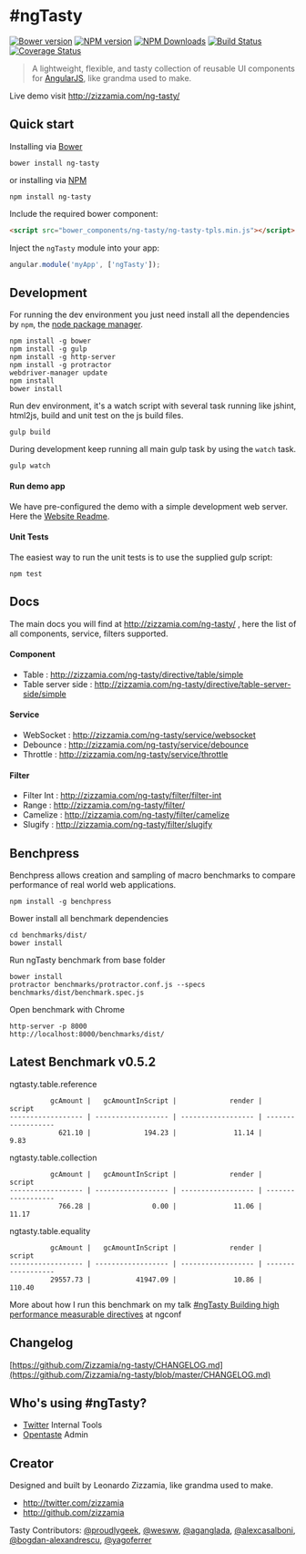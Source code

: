 # #ngTasty 
[![Bower version](https://badge.fury.io/bo/ng-tasty.svg)](https://github.com/Zizzamia/bower-ng-tasty) [![NPM version](https://badge.fury.io/js/ng-tasty.svg)](https://www.npmjs.org/package/ng-tasty) [![NPM Downloads](http://img.shields.io/npm/dm/ng-tasty.svg)](https://www.npmjs.org/package/ng-tasty) [![Build Status](https://secure.travis-ci.org/Zizzamia/ng-tasty.svg)](https://travis-ci.org/Zizzamia/ng-tasty) [![Coverage Status](https://coveralls.io/repos/Zizzamia/ng-tasty/badge.svg?branch=master)](https://coveralls.io/r/Zizzamia/ng-tasty?branch=master)
> A lightweight, flexible, and tasty collection of reusable UI components for [AngularJS](https://angularjs.org/), like grandma used to make.

Live demo visit http://zizzamia.com/ng-tasty/

## Quick start

Installing via [Bower](bower)
```
bower install ng-tasty
```
or installing via [NPM](npm)
```
npm install ng-tasty
```

Include the required bower component:
``` html
<script src="bower_components/ng-tasty/ng-tasty-tpls.min.js"></script>
```

Inject the `ngTasty` module into your app:
``` JavaScript
angular.module('myApp', ['ngTasty']);
```


## Development
For running the dev environment you just need install
all the dependencies by `npm`, the [node package manager][npm-site]. 

```
npm install -g bower
npm install -g gulp
npm install -g http-server
npm install -g protractor
webdriver-manager update
npm install
bower install
```

Run dev environment, it's a watch script with several task running
like jshint, html2js, build and unit test on the js build files.
```
gulp build
```

During development keep running all main gulp task by using the `watch` task.
```
gulp watch
```

#### Run demo app

We have pre-configured the demo with a simple development web server.  
Here the [Website Readme](https://github.com/Zizzamia/ng-tasty/blob/master/website/README.md).


#### Unit Tests

The easiest way to run the unit tests is to use the supplied gulp script:

```
npm test
```

## Docs

The main docs you will find at http://zizzamia.com/ng-tasty/ , here the list of all components, service,
filters supported.

#### Component

- Table : http://zizzamia.com/ng-tasty/directive/table/simple
- Table server side : http://zizzamia.com/ng-tasty/directive/table-server-side/simple

#### Service

- WebSocket : http://zizzamia.com/ng-tasty/service/websocket
- Debounce : http://zizzamia.com/ng-tasty/service/debounce
- Throttle : http://zizzamia.com/ng-tasty/service/throttle

#### Filter

- Filter Int : http://zizzamia.com/ng-tasty/filter/filter-int
- Range : http://zizzamia.com/ng-tasty/filter/
- Camelize : http://zizzamia.com/ng-tasty/filter/camelize
- Slugify : http://zizzamia.com/ng-tasty/filter/slugify


## Benchpress
Benchpress allows creation and sampling of macro benchmarks to compare performance of real world web applications.
```
npm install -g benchpress
```

Bower install all benchmark dependencies
```
cd benchmarks/dist/
bower install
```

Run ngTasty benchmark from base folder
```
bower install
protractor benchmarks/protractor.conf.js --specs benchmarks/dist/benchmark.spec.js
```

Open benchmark with Chrome
```
http-server -p 8000
http://localhost:8000/benchmarks/dist/
```

## Latest Benchmark v0.5.2

ngtasty.table.reference
```
          gcAmount |   gcAmountInScript |             render |             script
------------------ | ------------------ | ------------------ | ------------------
            621.10 |             194.23 |              11.14 |               9.83
```
ngtasty.table.collection
```
          gcAmount |   gcAmountInScript |             render |             script
------------------ | ------------------ | ------------------ | ------------------
            766.28 |               0.00 |              11.06 |              11.17
```
ngtasty.table.equality
```
          gcAmount |   gcAmountInScript |             render |             script
------------------ | ------------------ | ------------------ | ------------------
          29557.73 |           41947.09 |              10.86 |             110.40
```
More about how I run this benchmark on my talk [#ngTasty Building high performance measurable directives](https://www.youtube.com/watch?v=e6J_JZaIOAQ) at ngconf


## Changelog

[https://github.com/Zizzamia/ng-tasty/CHANGELOG.md](https://github.com/Zizzamia/ng-tasty/blob/master/CHANGELOG.md)


## Who's using #ngTasty? 
- [Twitter](https://twitter.com) Internal Tools
- [Opentaste](http://opentaste.co) Admin


## Creator

Designed and built by Leonardo Zizzamia, like grandma used to make.

- <http://twitter.com/zizzamia>
- <http://github.com/zizzamia>

Tasty Contributors: [@proudlygeek](https://twitter.com/proudlygeek), [@wesww](https://twitter.com/w3sw), [@aganglada](https://twitter.com/aganglada), [@alexcasalboni](https://twitter.com/alex_casalboni), [@bogdan-alexandrescu](https://twitter.com/balx), [@yagoferrer](https://twitter.com/jsYago)

[bower]: https://github.com/Zizzamia/bower-ng-tasty
[bower-badge]: https://badge.fury.io/bo/ng-tasty.svg
[npm-site]: https://www.npmjs.org/
[npm]: https://www.npmjs.org/package/ng-tasty
[npm-badge]: https://badge.fury.io/js/ng-tasty.svg
[npm-downloads]: http://img.shields.io/npm/dm/ng-tasty.svg
[travis]: https://travis-ci.org/Zizzamia/ng-tasty
[travis-badge]: https://secure.travis-ci.org/Zizzamia/ng-tasty.svg
